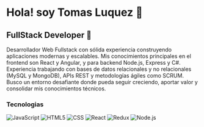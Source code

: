 
<h1>Hola! soy Tomas Luquez 👋</h1> 
<h2>FullStack Developer 🎨</h2> 

Desarrollador Web Fullstack con sólida experiencia construyendo
        aplicaciones modernas y escalables. Mis conocimientos principales en el
        frontend son React y Angular, y para backend Node.js, Express y C#.
        Experiencia trabajando con bases de datos relacionales y no relacionales
        (MySQL y MongoDB), APIs REST y metodologías ágiles como SCRUM. Busco un
        entorno desafiante donde pueda seguir creciendo, aportar valor y
        consolidar mis conocimientos técnicos.

### Tecnologias 
![JavaScript](https://img.shields.io/badge/-Javascript-333333?style=flat&logo=javascript) ![HTML5](https://img.shields.io/badge/-HTML5-333333?style=flat&logo=HTML5) ![CSS](https://img.shields.io/badge/-CSS-333333?style=flat&logo=CSS3&logoColor=157286) ![React](https://img.shields.io/badge/-React-333333?style=flat&logo=react) ![Redux](https://img.shields.io/badge/-Redux-333333?style=flat&logo=redux) ![Node.js](https://img.shields.io/badge/-Node.js-333333?style=flat&logo=node.js) 
